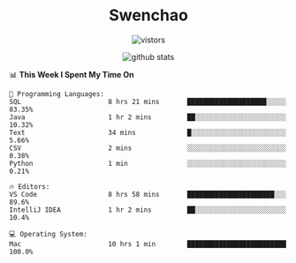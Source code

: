 <h1 align="center">Swenchao</h3>

<p align="center">
  <img src="https://visitor-badge.glitch.me/badge?page_id=Swenchao" alt="vistors" />
</p>

<p align="center">
  <img src="https://github-readme-stats.vercel.app/api?username=Swenchao&count_private=true&show_icons=true&theme=vue-dark&hide_title=true" alt="github stats" />
</p>

<!--START_SECTION:waka-->
📊 **This Week I Spent My Time On** 

```text
💬 Programming Languages: 
SQL                      8 hrs 21 mins       ████████████████████░░░░░   83.35% 
Java                     1 hr 2 mins         ██░░░░░░░░░░░░░░░░░░░░░░░   10.32% 
Text                     34 mins             █░░░░░░░░░░░░░░░░░░░░░░░░   5.66% 
CSV                      2 mins              ░░░░░░░░░░░░░░░░░░░░░░░░░   0.38% 
Python                   1 min               ░░░░░░░░░░░░░░░░░░░░░░░░░   0.21%

🔥 Editors: 
VS Code                  8 hrs 58 mins       ██████████████████████░░░   89.6% 
IntelliJ IDEA            1 hr 2 mins         ██░░░░░░░░░░░░░░░░░░░░░░░   10.4%

💻 Operating System: 
Mac                      10 hrs 1 min        █████████████████████████   100.0%

```


<!--END_SECTION:waka-->
